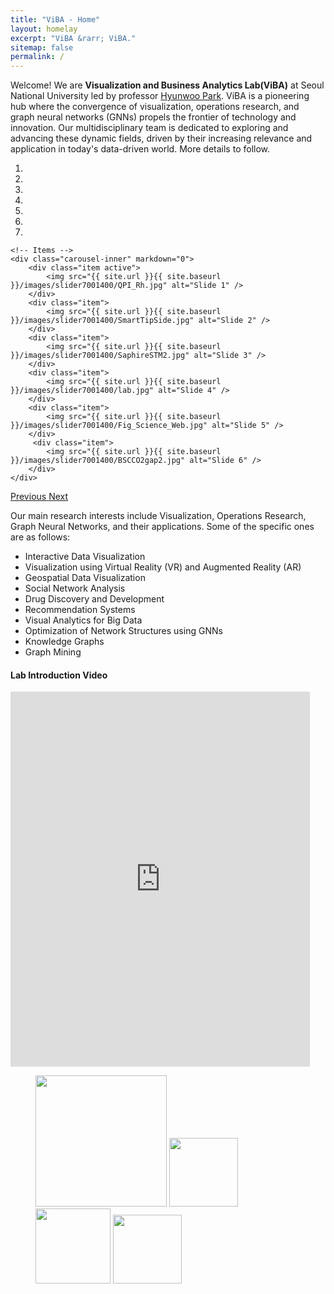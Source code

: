 ```yaml
---
title: "ViBA - Home"
layout: homelay
excerpt: "ViBA &rarr; ViBA."
sitemap: false
permalink: /
---
```


Welcome! We are **Visualization and Business Analytics Lab(ViBA)** at Seoul National University led by professor [Hyunwoo Park](https://www.snu-viba.com/professor). ViBA is a pioneering hub where the convergence of visualization, operations research, and graph neural networks (GNNs) propels the frontier of technology and innovation. Our multidisciplinary team is dedicated to exploring and advancing these dynamic fields, driven by their increasing relevance and application in today's data-driven world.
More details to follow.


<div markdown="0" id="carousel" class="carousel slide" data-ride="carousel" data-interval="4000" data-pause="hover" >
    <!-- Menu -->
    <ol class="carousel-indicators">
        <li data-target="#carousel" data-slide-to="0" class="active"></li>
        <li data-target="#carousel" data-slide-to="1"></li>
        <li data-target="#carousel" data-slide-to="2"></li>
        <li data-target="#carousel" data-slide-to="3"></li>
        <li data-target="#carousel" data-slide-to="4"></li>
        <li data-target="#carousel" data-slide-to="5"></li>
        <li data-target="#carousel" data-slide-to="6"></li>
    </ol>

    <!-- Items -->
    <div class="carousel-inner" markdown="0">
        <div class="item active">
            <img src="{{ site.url }}{{ site.baseurl }}/images/slider7001400/QPI_Rh.jpg" alt="Slide 1" />
        </div>
        <div class="item">
            <img src="{{ site.url }}{{ site.baseurl }}/images/slider7001400/SmartTipSide.jpg" alt="Slide 2" />
        </div>
        <div class="item">
            <img src="{{ site.url }}{{ site.baseurl }}/images/slider7001400/SaphireSTM2.jpg" alt="Slide 3" />
        </div>
        <div class="item">
            <img src="{{ site.url }}{{ site.baseurl }}/images/slider7001400/lab.jpg" alt="Slide 4" />
        </div>
        <div class="item">
            <img src="{{ site.url }}{{ site.baseurl }}/images/slider7001400/Fig_Science_Web.jpg" alt="Slide 5" />
        </div>       
         <div class="item">
            <img src="{{ site.url }}{{ site.baseurl }}/images/slider7001400/BSCCO2gap2.jpg" alt="Slide 6" />
        </div>
    </div>
    
  <a class="left carousel-control" href="#carousel" role="button" data-slide="prev">
    <span class="glyphicon glyphicon-chevron-left" aria-hidden="true"></span>
    <span class="sr-only">Previous</span>
  </a>
  <a class="right carousel-control" href="#carousel" role="button" data-slide="next">
    <span class="glyphicon glyphicon-chevron-right" aria-hidden="true"></span>
    <span class="sr-only">Next</span>
  </a>
</div>

Our main research interests include Visualization, Operations Research, Graph Neural Networks, and their applications. Some of the specific ones are as follows: 
<ul>
    <li>Interactive Data Visualization</li>
    <li>Visualization using Virtual Reality (VR) and Augmented Reality (AR)</li>
    <li>Geospatial Data Visualization</li>
    <li>Social Network Analysis</li>
    <li>Drug Discovery and Development</li>
    <li>Recommendation Systems</li>
    <li>Visual Analytics for Big Data</li>
    <li>Optimization of Network Structures using GNNs</li>
    <li>Knowledge Graphs</li>
    <li>Graph Mining</li>
</ul>

<h4>Lab Introduction Video</h4>
<iframe src="https://www.youtube.com/embed/59_X9Z33u-8" width="95%" height="600px" frameborder="0" allow="accelerometer; autoplay; encrypted-media; gyroscope; picture-in-picture" allowfullscreen></iframe>

<figure class="fourth">
  <img src="{{ site.url }}{{ site.baseurl }}/images/logopic/Logo_Leiden.jpg" style="width: 210px">
  <img src="{{ site.url }}{{ site.baseurl }}/images/logopic/Logo_Nanofront.jpg" style="width: 110px">
  <img src="{{ site.url }}{{ site.baseurl }}/images/logopic/Logo_NWO.jpg" style="width: 120px">
  <img src="{{ site.url }}{{ site.baseurl }}/images/logopic/Logo_ERC.jpg" style="width: 110px">
</figure>
